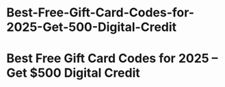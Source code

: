 # Best-Free-Gift-Card-Codes-for-2025-Get-500-Digital-Credit
# Best Free Gift Card Codes for 2025 – Get $500 Digital Credit
